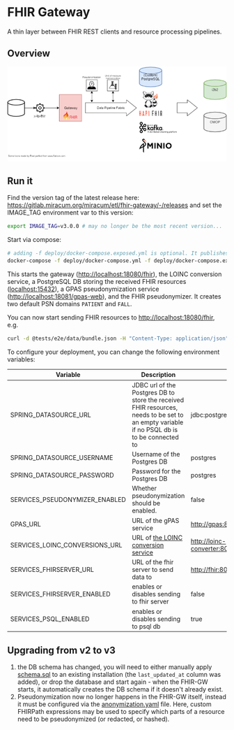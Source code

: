 # FHIR Gateway

A thin layer between FHIR REST clients and resource processing pipelines.

## Overview

![Overview](docs/img/overview.png "Overview")

## Run it

Find the version tag of the latest release here: <https://gitlab.miracum.org/miracum/etl/fhir-gateway/-/releases> and set the IMAGE_TAG environment var to this version:

```sh
export IMAGE_TAG=v3.0.0 # may no longer be the most recent version...
```

Start via compose:

```sh
# adding -f deploy/docker-compose.exposed.yml is optional. It publishes relevant ports of the components to the host network.
docker-compose -f deploy/docker-compose.yml -f deploy/docker-compose.exposed.yml up
```

This starts the gateway (<http://localhost:18080/fhir>), the LOINC conversion service, a PostgreSQL DB storing the received FHIR resources (<localhost:15432>), a GPAS pseudonymization service (<http://localhost:18081/gpas-web>), and the FHIR pseudonymizer. It creates two default PSN domains `PATIENT` and `FALL`.

You can now start sending FHIR resources to <http://localhost:18080/fhir>, e.g.

```sh
curl -d @tests/e2e/data/bundle.json -H "Content-Type: application/json" -X POST http://localhost:18080/fhir/Observation
```

To configure your deployment, you can change the following environment variables:

| Variable                       | Description                                                                                                                                | Default                                   |
| ------------------------------ | ------------------------------------------------------------------------------------------------------------------------------------------ | ----------------------------------------- |
| SPRING_DATASOURCE_URL          | JDBC url of the Postgres DB to store the received FHIR resources, needs to be set to an empty variable if no PSQL db is to be connected to | jdbc:postgresql://fhir-db:5432/fhir       |
| SPRING_DATASOURCE_USERNAME     | Username of the Postgres DB                                                                                                                | postgres                                  |
| SPRING_DATASOURCE_PASSWORD     | Password for the Postgres DB                                                                                                               | postgres                                  |
| SERVICES_PSEUDONYMIZER_ENABLED | Whether pseudonymization should be enabled.                                                                                                | false                                     |
| GPAS_URL                       | URL of the gPAS service                                                                                                                    | <http://gpas:8080/gpas/gpasService>       |
| SERVICES_LOINC_CONVERSIONS_URL | URL of [the LOINC conversion service](https://gitlab.miracum.org/miracum/etl/loinc-conversion)                                             | <http://loinc-converter:8080/conversions> |
| SERVICES_FHIRSERVER_URL        | URL of the fhir server to send data to                                                                                                     | <http://fhir:8080/fhir>                   |
| SERVICES_FHIRSERVER_ENABLED    | enables or disables sending to fhir server                                                                                                 | false                                     |
| SERVICES_PSQL_ENABLED          | enables or disables sending to psql db                                                                                                     | true                                      |

## Upgrading from v2 to v3

1. the DB schema has changed, you will need to either manually apply [schema.sql](src/main/java/resources/schema.sql) to an existing installation (the `last_updated_at` column was added), or drop the database and start again - when the FHIR-GW starts, it automatically creates the DB schema if it doesn't already exist.
1. Pseudonymization now no longer happens in the FHIR-GW itself, instead it must be configured via the [anonymization.yaml](deploy/anonymization.yaml) file. Here, custom FHIRPath expressions may be used to specify which parts of a resource need to be pseudonymized (or redacted, or hashed).
